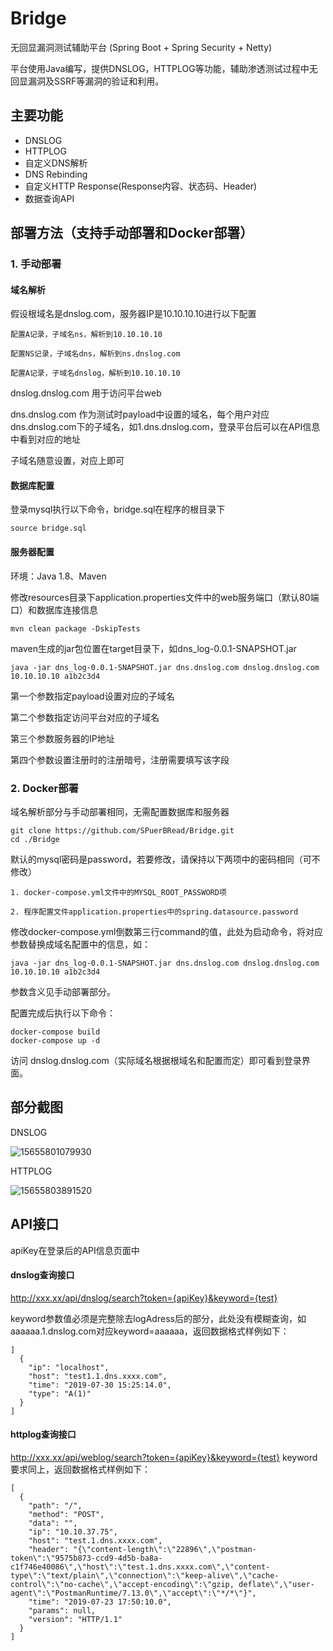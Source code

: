 # Bridge

无回显漏洞测试辅助平台 (Spring Boot + Spring Security + Netty)

平台使用Java编写，提供DNSLOG，HTTPLOG等功能，辅助渗透测试过程中无回显漏洞及SSRF等漏洞的验证和利用。


主要功能
-----------

* DNSLOG
* HTTPLOG
* 自定义DNS解析
* DNS Rebinding
* 自定义HTTP Response(Response内容、状态码、Header)
* 数据查询API


部署方法（支持手动部署和Docker部署）
-----------

### 1. 手动部署

#### 域名解析

假设根域名是dnslog.com，服务器IP是10.10.10.10进行以下配置
    
    配置A记录，子域名ns，解析到10.10.10.10
    
    配置NS记录，子域名dns，解析到ns.dnslog.com
    
    配置A记录，子域名dnslog，解析到10.10.10.10
    
dnslog.dnslog.com 用于访问平台web
    
dns.dnslog.com 作为测试时payload中设置的域名，每个用户对应dns.dnslog.com下的子域名，如1.dns.dnslog.com，登录平台后可以在API信息中看到对应的地址
    
子域名随意设置，对应上即可
    
#### 数据库配置

登录mysql执行以下命令，bridge.sql在程序的根目录下
    
    source bridge.sql

#### 服务器配置

环境：Java 1.8、Maven
    
修改resources目录下application.properties文件中的web服务端口（默认80端口）和数据库连接信息
    
    mvn clean package -DskipTests
    
maven生成的jar包位置在target目录下，如dns_log-0.0.1-SNAPSHOT.jar
    
    java -jar dns_log-0.0.1-SNAPSHOT.jar dns.dnslog.com dnslog.dnslog.com 10.10.10.10 a1b2c3d4
    
第一个参数指定payload设置对应的子域名
    
第二个参数指定访问平台对应的子域名
    
第三个参数服务器的IP地址
    
第四个参数设置注册时的注册暗号，注册需要填写该字段
    
 
### 2. Docker部署

域名解析部分与手动部署相同，无需配置数据库和服务器

    git clone https://github.com/SPuerBRead/Bridge.git
    cd ./Bridge

默认的mysql密码是password，若要修改，请保持以下两项中的密码相同（可不修改）

    1. docker-compose.yml文件中的MYSQL_ROOT_PASSWORD项
    
    2. 程序配置文件application.properties中的spring.datasource.password

修改docker-compose.yml倒数第三行command的值，此处为启动命令，将对应参数替换成域名配置中的信息，如：

    java -jar dns_log-0.0.1-SNAPSHOT.jar dns.dnslog.com dnslog.dnslog.com 10.10.10.10 a1b2c3d4

参数含义见手动部署部分。

配置完成后执行以下命令：

    docker-compose build
    docker-compose up -d
    
访问  dnslog.dnslog.com（实际域名根据根域名和配置而定）即可看到登录界面。
    

部分截图
-----------

DNSLOG

![15655801079930](https://user-images.githubusercontent.com/18071202/62844371-6e976080-bcf3-11e9-9356-8c7d10af37b0.jpg)


HTTPLOG

![15655803891520](https://user-images.githubusercontent.com/18071202/62844457-14e36600-bcf4-11e9-8501-744fb1406417.jpg)

API接口
-----------

apiKey在登录后的API信息页面中

#### dnslog查询接口

http://xxx.xx/api/dnslog/search?token={apiKey}&keyword={test}

keyword参数值必须是完整除去logAdress后的部分，此处没有模糊查询，如aaaaaa.1.dnslog.com对应keyword=aaaaaa，返回数据格式样例如下：

```
]
  {
    "ip": "localhost",
    "host": "test1.1.dns.xxxx.com",
    "time": "2019-07-30 15:25:14.0",
    "type": "A(1)"
  }
]
```

#### httplog查询接口
http://xxx.xx/api/weblog/search?token={apiKey}&keyword={test}
keyword要求同上，返回数据格式样例如下：
 
```
[
  {
    "path": "/",
    "method": "POST",
    "data": "",
    "ip": "10.10.37.75",
    "host": "test.1.dns.xxxx.com",
    "header": "{\"content-length\":\"22896\",\"postman-token\":\"9575b873-ccd9-4d5b-ba8a-c1f746e40086\",\"host\":\"test.1.dns.xxxx.com\",\"content-type\":\"text/plain\",\"connection\":\"keep-alive\",\"cache-control\":\"no-cache\",\"accept-encoding\":\"gzip, deflate\",\"user-agent\":\"PostmanRuntime/7.13.0\",\"accept\":\"*/*\"}",
    "time": "2019-07-23 17:50:10.0",
    "params": null,
    "version": "HTTP/1.1"
  }
]
```

